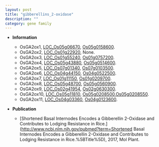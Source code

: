 ```yaml
---
layout: post
title: "gibberellins_2-oxidase"
description: ""
category: gene family
---
```


* **Information**  
    + OsGA2ox1, [LOC_Os05g06670](http://rice.plantbiology.msu.edu/cgi-bin/ORF_infopage.cgi?orf=LOC_Os05g06670), [Os05g0158600](http://rapdb.dna.affrc.go.jp/viewer/gbrowse_details/irgsp1?name=Os05g0158600).
    + OsGA2ox2, [LOC_Os01g22920](http://rice.plantbiology.msu.edu/cgi-bin/ORF_infopage.cgi?orf=LOC_Os01g22920), None.
    + OsGA2ox3, [LOC_Os01g55240](http://rice.plantbiology.msu.edu/cgi-bin/ORF_infopage.cgi?orf=LOC_Os01g55240), [Os01g0757200](http://rapdb.dna.affrc.go.jp/viewer/gbrowse_details/irgsp1?name=Os01g0757200).
    + OsGA2ox4, [LOC_Os05g43880](http://rice.plantbiology.msu.edu/cgi-bin/ORF_infopage.cgi?orf=LOC_Os05g43880), [Os05g0514600](http://rapdb.dna.affrc.go.jp/viewer/gbrowse_details/irgsp1?name=Os05g0514600).
    + OsGA2ox5, [LOC_Os07g01340](http://rice.plantbiology.msu.edu/cgi-bin/ORF_infopage.cgi?orf=LOC_Os07g01340), [Os07g0103500](http://rapdb.dna.affrc.go.jp/viewer/gbrowse_details/irgsp1?name=Os07g0103500).
    + OsGA2ox6, [LOC_Os04g44150](http://rice.plantbiology.msu.edu/cgi-bin/ORF_infopage.cgi?orf=LOC_Os04g44150), [Os04g0522500](http://rapdb.dna.affrc.go.jp/viewer/gbrowse_details/irgsp1?name=Os04g0522500).
    + OsGA2ox7, [LOC_Os01g11150](http://rice.plantbiology.msu.edu/cgi-bin/ORF_infopage.cgi?orf=LOC_Os01g11150), [Os01g0209700](http://rapdb.dna.affrc.go.jp/viewer/gbrowse_details/irgsp1?name=Os01g0209700).
    + OsGA2ox8, [LOC_Os05g48700](http://rice.plantbiology.msu.edu/cgi-bin/ORF_infopage.cgi?orf=LOC_Os05g48700), [Os05g0560900](http://rapdb.dna.affrc.go.jp/viewer/gbrowse_details/irgsp1?name=Os05g0560900).
    + OsGA2ox9, [LOC_Os02g41954](http://rice.plantbiology.msu.edu/cgi-bin/ORF_infopage.cgi?orf=LOC_Os02g41954), [Os02g0630300](http://rapdb.dna.affrc.go.jp/viewer/gbrowse_details/irgsp1?name=Os02g0630300).
    + OsGA2ox10, [LOC_Os05g11810](http://rice.plantbiology.msu.edu/cgi-bin/ORF_infopage.cgi?orf=LOC_Os05g11810), [Os05g0208500](http://rapdb.dna.affrc.go.jp/viewer/gbrowse_details/irgsp1?name=Os05g0208500),[Os05g0208550](http://rapdb.dna.affrc.go.jp/viewer/gbrowse_details/irgsp1?name=Os05g0208550).
    + OsGA2ox11, [LOC_Os04g03360](http://rice.plantbiology.msu.edu/cgi-bin/ORF_infopage.cgi?orf=LOC_Os04g03360), [Os04g0123600](http://rapdb.dna.affrc.go.jp/viewer/gbrowse_details/irgsp1?name=Os04g0123600).

* **Publication**  
    + [Shortened Basal Internodes Encodes a Gibberellin 2-Oxidase and Contributes to Lodging Resistance in Rice.](http://www.ncbi.nlm.nih.gov/pubmed?term=Shortened Basal Internodes Encodes a Gibberellin 2-Oxidase and Contributes to Lodging Resistance in Rice.%5BTitle%5D), 2017, Mol Plant.


